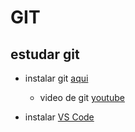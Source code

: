 # GIT

## estudar git 

* instalar git [aqui](https://git-scm.com/download/win)

  * video de git [youtube](https://youtu.be/ts-H3W1uLMM?si=UWrkH8ZhO7Bp-Hfy)


* instalar [VS Code](https://code.visualstudio.com/download)